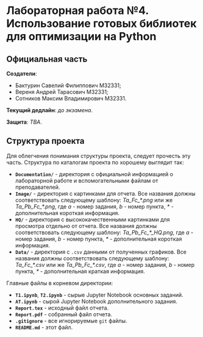 ﻿# Лабораторная работа №4. Использование готовых библиотек для оптимизации на Python

## Официальная часть

**Создатели**:

* Бактурин Савелий Филиппович M32331;
* Вереня Андрей Тарасович M32331;
* Сотников Максим Владимирович M32331.

**Текущий дедлайн**: *до экзамена*.

**Защита**: *TBA*.

## Структура проекта

Для облегчения понимания структуры проекта, следует прочесть эту часть. Структура по каталогам проекта по хорошему выглядит так:

* **`Documentation/`** - директория с официальной информацией о лабораторной работе и вспомогательными файлам от преподавателей.
* **`Image/`** - директория с картинками для отчета. Все названия должны соответствовать следующему шаблону: *Ta_Fc_\*.png* или же *Ta_Pb_Fc_\*.png*, где *a* - номер задания, *b* - номер пункта, *\** - дополнительная короткая информация.
* **`HQ/`** - директория с высококачественными картинками для просмотра отдельно от отчета. Все названия должны соответствовать следующему шаблону: *Ta_Pb_Fc_\*_HQ.png*, где *a* - номер задания, *b* - номер пункта, *\** - дополнительная короткая информация.
* **`Data/`** - директория с `.csv` данными от полученных графиков. Все названия должны соответствовать следующему шаблону: *Ta_Fc_\*.csv* или же *Ta_Pb_Fc_\*.csv*, где *a* - номер задания, *b* - номер пункта, *\** - дополнительная краткая информация.

Главные файлы в корневом директории:

* **`T1.ipynb`**, **`T2.ipynb`** - сырые Jupyter Notebook основных заданий.
* **`AT.ipynb`** - сырой Jupyter Notebook дополнительного задания.
* **`Report.tex`** - исходный файл отчета.
* **`Report.pdf`** - собранный файл отчета.
* **`.gitignore`** - все игнорируемые `git` файлы.
* **`README.md`** - этот файл.

